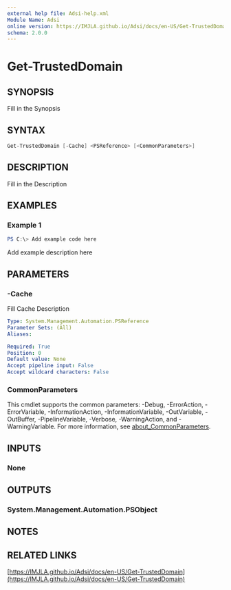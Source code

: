 ```yaml
---
external help file: Adsi-help.xml
Module Name: Adsi
online version: https://IMJLA.github.io/Adsi/docs/en-US/Get-TrustedDomain
schema: 2.0.0
---
```


# Get-TrustedDomain

## SYNOPSIS
Fill in the Synopsis

## SYNTAX

```powershell
Get-TrustedDomain [-Cache] <PSReference> [<CommonParameters>]
```

## DESCRIPTION
Fill in the Description

## EXAMPLES

### Example 1
```powershell
PS C:\> Add example code here
```

Add example description here

## PARAMETERS

### -Cache
Fill Cache Description

```yaml
Type: System.Management.Automation.PSReference
Parameter Sets: (All)
Aliases:

Required: True
Position: 0
Default value: None
Accept pipeline input: False
Accept wildcard characters: False
```

### CommonParameters
This cmdlet supports the common parameters: -Debug, -ErrorAction, -ErrorVariable, -InformationAction, -InformationVariable, -OutVariable, -OutBuffer, -PipelineVariable, -Verbose, -WarningAction, and -WarningVariable. For more information, see [about_CommonParameters](http://go.microsoft.com/fwlink/?LinkID=113216).

## INPUTS

### None

## OUTPUTS

### System.Management.Automation.PSObject

## NOTES

## RELATED LINKS

[https://IMJLA.github.io/Adsi/docs/en-US/Get-TrustedDomain](https://IMJLA.github.io/Adsi/docs/en-US/Get-TrustedDomain)



